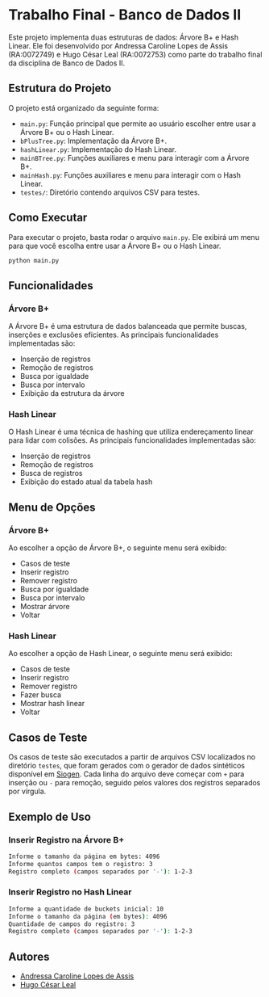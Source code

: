 # Trabalho Final - Banco de Dados II

Este projeto implementa duas estruturas de dados: Árvore B+ e Hash Linear. Ele foi desenvolvido por Andressa Caroline Lopes de Assis (RA:0072749) e Hugo César Leal (RA:0072753) como parte do trabalho final da disciplina de Banco de Dados II.

## Estrutura do Projeto

O projeto está organizado da seguinte forma:

- `main.py`: Função principal que permite ao usuário escolher entre usar a Árvore B+ ou o Hash Linear.
- `bPlusTree.py`: Implementação da Árvore B+.
- `hashLinear.py`: Implementação do Hash Linear.
- `mainBTree.py`: Funções auxiliares e menu para interagir com a Árvore B+.
- `mainHash.py`: Funções auxiliares e menu para interagir com o Hash Linear.
- `testes/`: Diretório contendo arquivos CSV para testes.

## Como Executar

Para executar o projeto, basta rodar o arquivo `main.py`. Ele exibirá um menu para que você escolha entre usar a Árvore B+ ou o Hash Linear.

```sh
python main.py
```

## Funcionalidades

### Árvore B+

A Árvore B+ é uma estrutura de dados balanceada que permite buscas, inserções e exclusões eficientes. As principais funcionalidades implementadas são:

- Inserção de registros
- Remoção de registros
- Busca por igualdade
- Busca por intervalo
- Exibição da estrutura da árvore

### Hash Linear

O Hash Linear é uma técnica de hashing que utiliza endereçamento linear para lidar com colisões. As principais funcionalidades implementadas são:

- Inserção de registros
- Remoção de registros
- Busca de registros
- Exibição do estado atual da tabela hash

## Menu de Opções

### Árvore B+

Ao escolher a opção de Árvore B+, o seguinte menu será exibido:

- Casos de teste
- Inserir registro
- Remover registro
- Busca por igualdade
- Busca por intervalo
- Mostrar árvore
- Voltar

### Hash Linear

Ao escolher a opção de Hash Linear, o seguinte menu será exibido:  

- Casos de teste
- Inserir registro
- Remover registro
- Fazer busca
- Mostrar hash linear
- Voltar

## Casos de Teste

Os casos de teste são executados a partir de arquivos CSV localizados no diretório `testes`, que foram gerados com o gerador de dados sintéticos disponível em [Siogen](https://ribeiromarcos.github.io/siogen/). Cada linha do arquivo deve começar com `+` para inserção ou `-` para remoção, seguido pelos valores dos registros separados por vírgula.

## Exemplo de Uso

### Inserir Registro na Árvore B+

```sh
Informe o tamanho da página em bytes: 4096
Informe quantos campos tem o registro: 3
Registro completo (campos separados por '-'): 1-2-3
```

### Inserir Registro no Hash Linear

```sh
Informe a quantidade de buckets inicial: 10
Informe o tamanho da página (em bytes): 4096
Quantidade de campos do registro: 3
Registro completo (campos separados por '-'): 1-2-3
```

## Autores

- [Andressa Caroline Lopes de Assis](https://github.com/AndreessaLopes)
- [Hugo César Leal](https://github.com/hugocesarleal/)